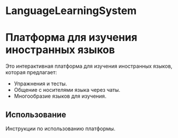 # LanguageLearningSystem
# Платформа для изучения иностранных языков

Это интерактивная платформа для изучения иностранных языков, которая предлагает:

- Упражнения и тесты.
- Общение с носителями языка через чаты.
- Многообразие языков для изучения.


## Использование

Инструкции по использованию платформы.



